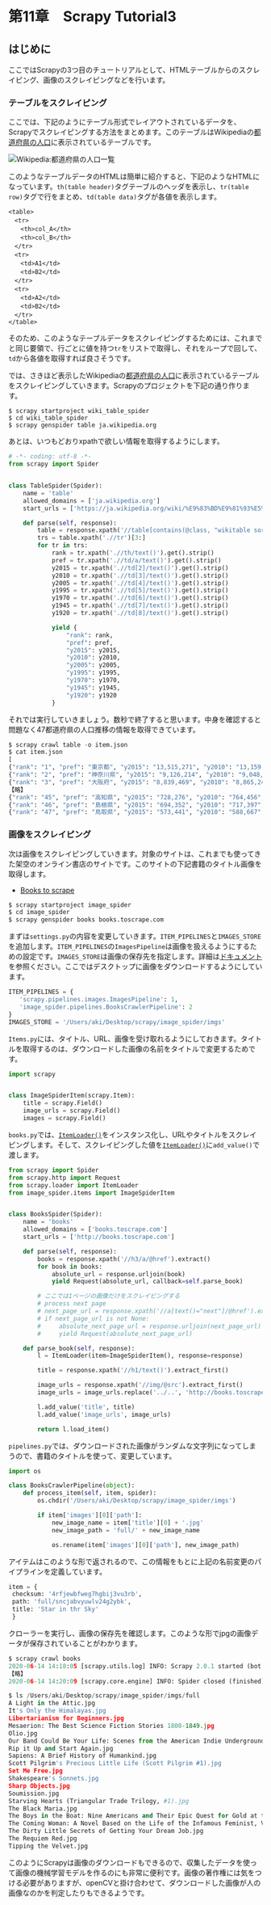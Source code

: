 # 第11章　Scrapy Tutorial3

## はじめに

ここではScrapyの3つ目のチュートリアルとして、HTMLテーブルからのスクレイピング、画像のスクレイピングなどを行います。

### テーブルをスクレイピング

ここでは、下記のようにテーブル形式でレイアウトされているデータを、Scrapyでスクレイピングする方法をまとめます。このテーブルはWikipediaの[都道府県の人口](https://ja.wikipedia.org/wiki/%E9%83%BD%E9%81%93%E5%BA%9C%E7%9C%8C%E3%81%AE%E4%BA%BA%E5%8F%A3%E4%B8%80%E8%A6%A7)に表示されているテーブルです。

![Wikipedia:&#x90FD;&#x9053;&#x5E9C;&#x770C;&#x306E;&#x4EBA;&#x53E3;&#x4E00;&#x89A7;](.gitbook/assets/sukurnshotto-2020-06-13-224231png.png)

このようなテーブルデータのHTMLは簡単に紹介すると、下記のようなHTMLになっています。`th(table header)`タグテーブルのヘッダを表示し、`tr(table row)`タグで行をまとめ、`td(table data)`タグが各値を表示します。

```markup
<table>
　<tr>
　　<th>col_A</th>
　　<th>col_B</th>
　</tr>
　<tr>
　　<td>A1</td>
　　<td>B2</td>
　</tr>
　<tr>
　　<td>A2</td>
　　<td>B2</td>
　</tr>
</table>
```

そのため、このようなテーブルデータをスクレイピングするためには、これまでと同じ要領で、行ごとに値を持つ`tr`をリストで取得し、それをループで回して、`td`から各値を取得すれば良さそうです。

では、さきほど表示したWikipediaの[都道府県の人口](https://ja.wikipedia.org/wiki/%E9%83%BD%E9%81%93%E5%BA%9C%E7%9C%8C%E3%81%AE%E4%BA%BA%E5%8F%A3%E4%B8%80%E8%A6%A7)に表示されているテーブルをスクレイピングしていきます。Scrapyのプロジェクトを下記の通り作ります。

```markup
$ scrapy startproject wiki_table_spider
$ cd wiki_table_spider
$ scrapy genspider table ja.wikipedia.org
```

あとは、いつもどおりxpathで欲しい情報を取得するようにします。

```python
# -*- coding: utf-8 -*-
from scrapy import Spider


class TableSpider(Spider):
    name = 'table'
    allowed_domains = ['ja.wikipedia.org']
    start_urls = ['https://ja.wikipedia.org/wiki/%E9%83%BD%E9%81%93%E5%BA%9C%E7%9C%8C%E3%81%AE%E4%BA%BA%E5%8F%A3%E4%B8%80%E8%A6%A7']

    def parse(self, response):
        table = response.xpath('//table[contains(@class, "wikitable sortable")]')[0]
        trs = table.xpath('.//tr')[3:]
        for tr in trs:
            rank = tr.xpath('.//th/text()').get().strip()
            pref = tr.xpath('.//td/a/text()').get().strip()
            y2015 = tr.xpath('.//td[2]/text()').get().strip()
            y2010 = tr.xpath('.//td[3]/text()').get().strip()
            y2005 = tr.xpath('.//td[4]/text()').get().strip()
            y1995 = tr.xpath('.//td[5]/text()').get().strip()
            y1970 = tr.xpath('.//td[6]/text()').get().strip()
            y1945 = tr.xpath('.//td[7]/text()').get().strip()
            y1920 = tr.xpath('.//td[8]/text()').get().strip()

            yield {
                "rank": rank,
                "pref": pref,
                "y2015": y2015,
                "y2010": y2010,
                "y2005": y2005,
                "y1995": y1995,
                "y1970": y1970,
                "y1945": y1945,
                "y1920": y1920
            }
```

それでは実行していきましょう。数秒で終了すると思います。中身を確認すると問題なく47都道府県の人口推移の情報を取得できています。

```python
$ scrapy crawl table -o item.json
$ cat item.json
[
{"rank": "1", "pref": "東京都", "y2015": "13,515,271", "y2010": "13,159,388", "y2005": "12,576,601", "y1995": "11,773,605", "y1970": "11,408,071", "y1945": "3,488,284", "y1920": "3,699,428"},
{"rank": "2", "pref": "神奈川県", "y2015": "9,126,214", "y2010": "9,048,331", "y2005": "8,791,597", "y1995": "8,245,900", "y1970": "5,472,247", "y1945": "1,865,667", "y1920": "1,323,390"},
{"rank": "3", "pref": "大阪府", "y2015": "8,839,469", "y2010": "8,865,245", "y2005": "8,817,166", "y1995": "8,797,268", "y1970": "7,620,480", "y1945": "2,800,958", "y1920": "2,587,847"},【】
【略】
{"rank": "45", "pref": "高知県", "y2015": "728,276", "y2010": "764,456", "y2005": "796,292", "y1995": "816,704", "y1970": "786,882", "y1945": "775,578", "y1920": "670,895"},
{"rank": "46", "pref": "島根県", "y2015": "694,352", "y2010": "717,397", "y2005": "742,223", "y1995": "771,441", "y1970": "773,575", "y1945": "860,275", "y1920": "714,712"},
{"rank": "47", "pref": "鳥取県", "y2015": "573,441", "y2010": "588,667", "y2005": "607,012", "y1995": "614,929", "y1970": "568,777", "y1945": "563,220", "y1920": "454,675"}
```

### 画像をスクレイピング

次は画像をスクレイピングしていきます。対象のサイトは、これまでも使ってきた架空のオンライン書店のサイトです。このサイトの下記書籍のタイトル画像を取得します。

* [Books to scrape](http://books.toscrape.com/)

```python
$ scrapy startproject image_spider
$ cd image_spider
$ scrapy genspider books books.toscrape.com
```

まずは`settings.py`の内容を変更していきます。`ITEM_PIPELINES`と`IMAGES_STORE`を追加します。`ITEM_PIPELINES`の`ImagesPipeline`は画像を扱えるようにするための設定です。`IMAGES_STORE`は画像の保存先を指定します。詳細は[ドキュメント](https://doc-ja-scrapy.readthedocs.io/ja/latest/topics/media-pipeline.html)を参照ください。ここではデスクトップに画像をダウンロードするようにしています。

```python
ITEM_PIPELINES = {
   'scrapy.pipelines.images.ImagesPipeline': 1,
   'image_spider.pipelines.BooksCrawlerPipeline': 2
}
IMAGES_STORE = '/Users/aki/Desktop/scrapy/image_spider/imgs'
```

`Items.py`には、タイトル、URL、画像を受け取れるようにしておきます。タイトルを取得するのは、ダウンロードした画像の名前をタイトルで変更するためです。

```python
import scrapy


class ImageSpiderItem(scrapy.Item):
    title = scrapy.Field()
    image_urls = scrapy.Field()
    images = scrapy.Field()
```

`books.py`では、[`ItemLoader()`](https://docs.scrapy.org/en/latest/topics/loaders.html)をインスタンス化し、URLやタイトルをスクレイピングします。そして、スクレイピングした値を[`ItemLoader()`](https://docs.scrapy.org/en/latest/topics/loaders.html)に`add_value()`で渡します。

```python
from scrapy import Spider
from scrapy.http import Request
from scrapy.loader import ItemLoader
from image_spider.items import ImageSpiderItem


class BooksSpider(Spider):
    name = 'books'
    allowed_domains = ['books.toscrape.com']
    start_urls = ['http://books.toscrape.com']

    def parse(self, response):
        books = response.xpath('//h3/a/@href').extract()
        for book in books:
            absolute_url = response.urljoin(book)
            yield Request(absolute_url, callback=self.parse_book)

        # ここでは1ページの画像だけをスクレイピングする
        # process next page
        # next_page_url = response.xpath('//a[text()="next"]/@href').extract_first()
        # if next_page_url is not None:
        #     absolute_next_page_url = response.urljoin(next_page_url)
        #     yield Request(absolute_next_page_url)

    def parse_book(self, response):
        l = ItemLoader(item=ImageSpiderItem(), response=response)

        title = response.xpath('//h1/text()').extract_first()

        image_urls = response.xpath('//img/@src').extract_first()
        image_urls = image_urls.replace('../..', 'http://books.toscrape.com/')

        l.add_value('title', title)
        l.add_value('image_urls', image_urls)

        return l.load_item()
```

`pipelines.py`では、ダウンロードされた画像がランダムな文字列になってしまうので、書籍のタイトルを使って、変更しています。

```python
import os

class BooksCrawlerPipeline(object):
    def process_item(self, item, spider):
        os.chdir('/Users/aki/Desktop/scrapy/image_spider/imgs')

        if item['images'][0]['path']:
            new_image_name = item['title'][0] + '.jpg'
            new_image_path = 'full/' + new_image_name

            os.rename(item['images'][0]['path'], new_image_path)
```

アイテムはこのような形で返されるので、この情報をもとに上記の名前変更のパイプラインを定義しています。

```python
item = {
 checksum: '4rfjewbfweg7hgbij3vu3rb',
 path: 'full/sncjabvyuwlv24g2ybk',
 title: 'Star in thr Sky'
 }
```

クローラーを実行し、画像の保存先を確認します。このような形でjpgの画像データが保存されていることがわかります。

```python
$ scrapy crawl books
2020-06-14 14:18:05 [scrapy.utils.log] INFO: Scrapy 2.0.1 started (bot: image_spider)
【略】
2020-06-14 14:20:09 [scrapy.core.engine] INFO: Spider closed (finished)

$ ls /Users/aki/Desktop/scrapy/image_spider/imgs/full
A Light in the Attic.jpg
It's Only the Himalayas.jpg
Libertarianism for Beginners.jpg
Mesaerion: The Best Science Fiction Stories 1800-1849.jpg
Olio.jpg
Our Band Could Be Your Life: Scenes from the American Indie Underground, 1981-1991.jpg
Rip it Up and Start Again.jpg
Sapiens: A Brief History of Humankind.jpg
Scott Pilgrim's Precious Little Life (Scott Pilgrim #1).jpg
Set Me Free.jpg
Shakespeare's Sonnets.jpg
Sharp Objects.jpg
Soumission.jpg
Starving Hearts (Triangular Trade Trilogy, #1).jpg
The Black Maria.jpg
The Boys in the Boat: Nine Americans and Their Epic Quest for Gold at the 1936 Berlin Olympics.jpg
The Coming Woman: A Novel Based on the Life of the Infamous Feminist, Victoria Woodhull.jpg
The Dirty Little Secrets of Getting Your Dream Job.jpg
The Requiem Red.jpg
Tipping the Velvet.jpg
```

このようにScrapyは画像のダウンロードもできるので、収集したデータを使って画像の機械学習モデルを作るのにも非常に便利です。画像の著作権には気をつける必要がありますが、openCVと掛け合わせて、ダウンロードした画像が人の画像なのかを判定したりもできるようです。

